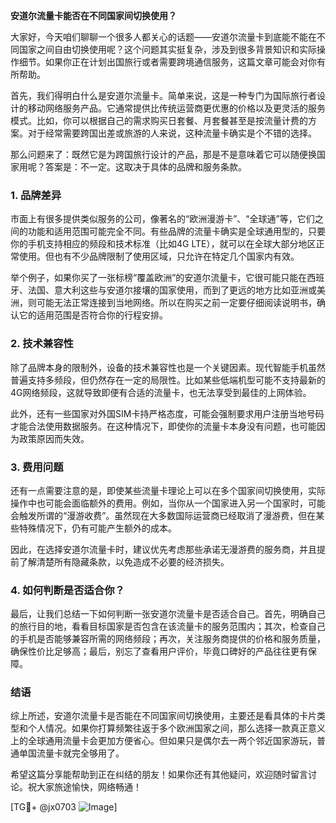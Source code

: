 **安道尔流量卡能否在不同国家间切换使用？**

大家好，今天咱们聊聊一个很多人都关心的话题——安道尔流量卡到底能不能在不同国家之间自由切换使用呢？这个问题其实挺复杂，涉及到很多背景知识和实际操作细节。如果你正在计划出国旅行或者需要跨境通信服务，这篇文章可能会对你有所帮助。

首先，我们得明白什么是安道尔流量卡。简单来说，这是一种专门为国际旅行者设计的移动网络服务产品。它通常提供比传统运营商更优惠的价格以及更灵活的服务模式。比如，你可以根据自己的需求购买日套餐、月套餐甚至是按流量计费的方案。对于经常需要跨国出差或旅游的人来说，这种流量卡确实是个不错的选择。

那么问题来了：既然它是为跨国旅行设计的产品，那是不是意味着它可以随便换国家用呢？答案是：不一定。这取决于具体的品牌和服务条款。

### 1. **品牌差异**
市面上有很多提供类似服务的公司，像著名的“欧洲漫游卡”、“全球通”等，它们之间的功能和适用范围可能完全不同。有些品牌的流量卡确实是全球通用型的，只要你的手机支持相应的频段和技术标准（比如4G LTE），就可以在全球大部分地区正常使用。但也有不少品牌限制了使用区域，只允许在特定几个国家内有效。

举个例子，如果你买了一张标榜“覆盖欧洲”的安道尔流量卡，它很可能只能在西班牙、法国、意大利这些与安道尔接壤的国家使用，而到了更远的地方比如亚洲或美洲，则可能无法正常连接到当地网络。所以在购买之前一定要仔细阅读说明书，确认它的适用范围是否符合你的行程安排。

### 2. **技术兼容性**
除了品牌本身的限制外，设备的技术兼容性也是一个关键因素。现代智能手机虽然普遍支持多频段，但仍然存在一定的局限性。比如某些低端机型可能不支持最新的4G网络频段，这就导致即便有合适的流量卡，也无法享受到最佳的上网体验。

此外，还有一些国家对外国SIM卡持严格态度，可能会强制要求用户注册当地号码才能合法使用数据服务。在这种情况下，即使你的流量卡本身没有问题，也可能因为政策原因而失效。

### 3. **费用问题**
还有一点需要注意的是，即使某些流量卡理论上可以在多个国家间切换使用，实际操作中也可能会面临额外的费用。例如，当你从一个国家进入另一个国家时，可能会触发所谓的“漫游收费”。虽然现在大多数国际运营商已经取消了漫游费，但在某些特殊情况下，仍有可能产生额外的成本。

因此，在选择安道尔流量卡时，建议优先考虑那些承诺无漫游费的服务商，并且提前了解清楚所有隐藏条款，以免造成不必要的经济损失。

### 4. **如何判断是否适合你？**
最后，让我们总结一下如何判断一张安道尔流量卡是否适合自己。首先，明确自己的旅行目的地，看看目标国家是否包含在该流量卡的服务范围内；其次，检查自己的手机是否能够兼容所需的网络频段；再次，关注服务商提供的价格和服务质量，确保性价比足够高；最后，别忘了查看用户评价，毕竟口碑好的产品往往更有保障。

### 结语

综上所述，安道尔流量卡是否能在不同国家间切换使用，主要还是看具体的卡片类型和个人情况。如果你打算频繁往返于多个欧洲国家之间，那么选择一款真正意义上的全球通用流量卡会更加方便省心。但如果只是偶尔去一两个邻近国家游玩，普通单国流量卡就完全够用了。

希望这篇分享能帮助到正在纠结的朋友！如果你还有其他疑问，欢迎随时留言讨论。祝大家旅途愉快，网络畅通！

[TG💪+ @jx0703 ![Image](https://github.com/user-attachments/assets/dbca1d08-cadb-493c-b0ec-ad6f7a83f270)]